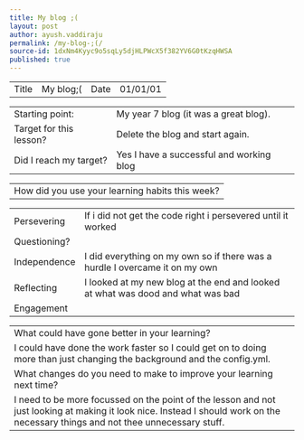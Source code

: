 ```yaml
---
title: My blog ;(
layout: post
author: ayush.vaddiraju
permalink: /my-blog-;(/
source-id: 1dxNm4Kyyc9o5sqLy5djHLPWcX5f382YV6G0tKzqHWSA
published: true
---
```

<table>
  <tr>
    <td>Title</td>
    <td>My blog;(</td>
    <td>Date</td>
    <td>01/01/01</td>
  </tr>
</table>


<table>
  <tr>
    <td>Starting point:</td>
    <td>My year 7 blog (it was a great blog).</td>
  </tr>
  <tr>
    <td>Target for this lesson?</td>
    <td>Delete the blog and start again.</td>
  </tr>
  <tr>
    <td>Did I reach my target? </td>
    <td>Yes I have a successful and working blog</td>
  </tr>
</table>


<table>
  <tr>
    <td>How did you use your learning habits this week?</td>
  </tr>
</table>


<table>
  <tr>
    <td>Persevering</td>
    <td>If i did not get the code right i persevered until it worked</td>
  </tr>
  <tr>
    <td>Questioning?</td>
    <td></td>
  </tr>
  <tr>
    <td>Independence</td>
    <td>I did everything on my own so if there was a hurdle I overcame it on my own</td>
  </tr>
  <tr>
    <td>Reflecting</td>
    <td>I looked at my new blog at the end and looked at what was dood and what was bad</td>
  </tr>
  <tr>
    <td>Engagement</td>
    <td></td>
  </tr>
</table>


<table>
  <tr>
    <td>What could have gone better in your learning?</td>
  </tr>
  <tr>
    <td>I could have done the work faster so I could get on to doing more  than just changing the background and the config.yml.</td>
  </tr>
  <tr>
    <td>What changes do you need to make to improve your learning next time?</td>
  </tr>
  <tr>
    <td>I need to be more focussed on the point of the lesson and not just looking at making it look nice. Instead I should work on the necessary things and not thee unnecessary stuff.</td>
  </tr>
</table>


